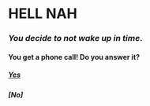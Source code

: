 # HELL NAH

### _You decide to not wake up in time_.
#### You get a phone call! Do you **answer** it?

##### [Yes](/opt1yes.md)
##### [No]